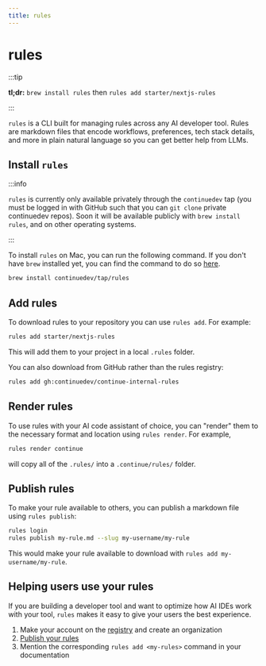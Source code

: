 ```yaml
---
title: rules
---
```


# rules

:::tip

**tl;dr:** `brew install rules` then `rules add starter/nextjs-rules`

:::

`rules` is a CLI built for managing rules across any AI developer tool. Rules are markdown files that encode workflows, preferences, tech stack details, and more in plain natural language so you can get better help from LLMs.

## Install `rules`

:::info

`rules` is currently only available privately through the `continuedev` tap (you must be logged in with GitHub such that you can `git clone` private continuedev repos). Soon it will be available publicly with `brew install rules`, and on other operating systems.

:::

To install `rules` on Mac, you can run the following command. If you don't have `brew` installed yet, you can find the command to do so [here](https://brew.sh/).

```bash
brew install continuedev/tap/rules
```

## Add rules

To download rules to your repository you can use `rules add`. For example:

```bash
rules add starter/nextjs-rules
```

This will add them to your project in a local `.rules` folder.

You can also download from GitHub rather than the rules registry:

```bash
rules add gh:continuedev/continue-internal-rules
```

## Render rules

To use rules with your AI code assistant of choice, you can "render" them to the necessary format and location using `rules render`. For example,

```bash
rules render continue
```

will copy all of the `.rules/` into a `.continue/rules/` folder.

## Publish rules

To make your rule available to others, you can publish a markdown file using `rules publish`:

```bash
rules login
rules publish my-rule.md --slug my-username/my-rule
```

This would make your rule available to download with `rules add my-username/my-rule`.

<!--
You can also publish a folder of markdown files:

```bash
rules publish ./my-rules --slug my-username/my-rules
``` -->

## Helping users use your rules

If you are building a developer tool and want to optimize how AI IDEs work with your tool, `rules` makes it easy to give your users the best experience.

1. Make your account on the [registry](https://hub.continue.dev/signup) and create an organization
2. [Publish your rules](index.md#publish-rules)
3. Mention the corresponding `rules add <my-rules>` command in your documentation
